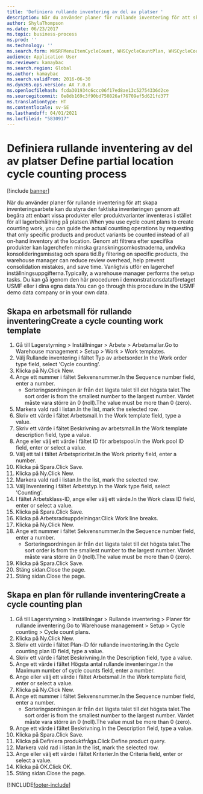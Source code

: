 ```yaml
---
title: 'Definiera rullande inventering av del av platser '
description: När du använder planer för rullande inventering för att skapa inventeringsarbete kan du styra den faktiska inventeringen genom att begära att enbart vissa produkter eller produktvarianter inventeras i stället för all lagerbehållning på platsen.
author: ShylaThompson
ms.date: 06/23/2017
ms.topic: business-process
ms.prod: ''
ms.technology: ''
ms.search.form: WHSRFMenuItemCycleCount, WHSCycleCountPlan, WHSCycleCountPlanListPage, WHSWorkTemplateTable
audience: Application User
ms.reviewer: kamaybac
ms.search.region: Global
ms.author: kamaybac
ms.search.validFrom: 2016-06-30
ms.dyn365.ops.version: AX 7.0.0
ms.openlocfilehash: fcda301934c6ccc06f17ed8ae13c52754336d2ce
ms.sourcegitcommit: 0e8db169c3f90bd750826af76709ef5d621fd377
ms.translationtype: HT
ms.contentlocale: sv-SE
ms.lasthandoff: 04/01/2021
ms.locfileid: "5830917"
---
```

# <a name="define-partial-location-cycle-counting-process"></a><span data-ttu-id="a6b81-103">Definiera rullande inventering av del av platser </span><span class="sxs-lookup"><span data-stu-id="a6b81-103">Define partial location cycle counting process</span></span> 

[!include [banner](../../includes/banner.md)]

<span data-ttu-id="a6b81-104">När du använder planer för rullande inventering för att skapa inventeringsarbete kan du styra den faktiska inventeringen genom att begära att enbart vissa produkter eller produktvarianter inventeras i stället för all lagerbehållning på platsen.</span><span class="sxs-lookup"><span data-stu-id="a6b81-104">When you use cycle count plans to create counting work, you can guide the actual counting operations by requesting that only specific products and product variants be counted instead of all on-hand inventory at the location.</span></span> <span data-ttu-id="a6b81-105">Genom att filtrera efter specifika produkter kan lagerchefen minska granskningsomkostnaderna, undvika konsolideringsmisstag och spara tid.</span><span class="sxs-lookup"><span data-stu-id="a6b81-105">By filtering on specific products, the warehouse manager can reduce review overhead, help prevent consolidation mistakes, and save time.</span></span> <span data-ttu-id="a6b81-106">Vanligtvis utför en lagerchef inställningsuppgifterna.</span><span class="sxs-lookup"><span data-stu-id="a6b81-106">Typically, a warehouse manager performs the setup tasks.</span></span> <span data-ttu-id="a6b81-107">Du kan gå igenom den här proceduren i demonstrationsdataföretaget USMF eller i dina egna data.</span><span class="sxs-lookup"><span data-stu-id="a6b81-107">You can go through this procedure in the USMF demo data company or in your own data.</span></span>


## <a name="create-a-cycle-counting-work-template"></a><span data-ttu-id="a6b81-108">Skapa en arbetsmall för rullande inventering</span><span class="sxs-lookup"><span data-stu-id="a6b81-108">Create a cycle counting work template</span></span>
1. <span data-ttu-id="a6b81-109">Gå till Lagerstyrning > Inställningar > Arbete > Arbetsmallar.</span><span class="sxs-lookup"><span data-stu-id="a6b81-109">Go to Warehouse management > Setup > Work > Work templates.</span></span>
2. <span data-ttu-id="a6b81-110">Välj Rullande inventering i fältet Typ av arbetsorder.</span><span class="sxs-lookup"><span data-stu-id="a6b81-110">In the Work order type field, select 'Cycle counting'.</span></span>
3. <span data-ttu-id="a6b81-111">Klicka på Ny.</span><span class="sxs-lookup"><span data-stu-id="a6b81-111">Click New.</span></span>
4. <span data-ttu-id="a6b81-112">Ange ett nummer i fältet Sekvensnummer.</span><span class="sxs-lookup"><span data-stu-id="a6b81-112">In the Sequence number field, enter a number.</span></span>
    * <span data-ttu-id="a6b81-113">Sorteringsordningen är från det lägsta talet till det högsta talet.</span><span class="sxs-lookup"><span data-stu-id="a6b81-113">The sort order is from the smallest number to the largest number.</span></span> <span data-ttu-id="a6b81-114">Värdet måste vara större än 0 (noll).</span><span class="sxs-lookup"><span data-stu-id="a6b81-114">The value must be more than 0 (zero).</span></span>  
5. <span data-ttu-id="a6b81-115">Markera vald rad i listan.</span><span class="sxs-lookup"><span data-stu-id="a6b81-115">In the list, mark the selected row.</span></span>
6. <span data-ttu-id="a6b81-116">Skriv ett värde i fältet Arbetsmall.</span><span class="sxs-lookup"><span data-stu-id="a6b81-116">In the Work template field, type a value.</span></span>
7. <span data-ttu-id="a6b81-117">Skriv ett värde i fältet Beskrivning av arbetsmall.</span><span class="sxs-lookup"><span data-stu-id="a6b81-117">In the Work template description field, type a value.</span></span>
8. <span data-ttu-id="a6b81-118">Ange eller välj ett värde i fältet ID för arbetspool.</span><span class="sxs-lookup"><span data-stu-id="a6b81-118">In the Work pool ID field, enter or select a value.</span></span>
9. <span data-ttu-id="a6b81-119">Välj ett tal i fältet Arbetsprioritet.</span><span class="sxs-lookup"><span data-stu-id="a6b81-119">In the Work priority field, enter a number.</span></span>
10. <span data-ttu-id="a6b81-120">Klicka på Spara.</span><span class="sxs-lookup"><span data-stu-id="a6b81-120">Click Save.</span></span>
11. <span data-ttu-id="a6b81-121">Klicka på Ny.</span><span class="sxs-lookup"><span data-stu-id="a6b81-121">Click New.</span></span>
12. <span data-ttu-id="a6b81-122">Markera vald rad i listan.</span><span class="sxs-lookup"><span data-stu-id="a6b81-122">In the list, mark the selected row.</span></span>
13. <span data-ttu-id="a6b81-123">Välj Inventering i fältet Arbetstyp.</span><span class="sxs-lookup"><span data-stu-id="a6b81-123">In the Work type field, select 'Counting'.</span></span>
14. <span data-ttu-id="a6b81-124">I fältet Arbetsklass-ID, ange eller välj ett värde.</span><span class="sxs-lookup"><span data-stu-id="a6b81-124">In the Work class ID field, enter or select a value.</span></span>
15. <span data-ttu-id="a6b81-125">Klicka på Spara.</span><span class="sxs-lookup"><span data-stu-id="a6b81-125">Click Save.</span></span>
16. <span data-ttu-id="a6b81-126">Klicka på Arbetsradsuppdelningar.</span><span class="sxs-lookup"><span data-stu-id="a6b81-126">Click Work line breaks.</span></span>
17. <span data-ttu-id="a6b81-127">Klicka på Ny.</span><span class="sxs-lookup"><span data-stu-id="a6b81-127">Click New.</span></span>
18. <span data-ttu-id="a6b81-128">Ange ett nummer i fältet Sekvensnummer.</span><span class="sxs-lookup"><span data-stu-id="a6b81-128">In the Sequence number field, enter a number.</span></span>
    * <span data-ttu-id="a6b81-129">Sorteringsordningen är från det lägsta talet till det högsta talet.</span><span class="sxs-lookup"><span data-stu-id="a6b81-129">The sort order is from the smallest number to the largest number.</span></span> <span data-ttu-id="a6b81-130">Värdet måste vara större än 0 (noll).</span><span class="sxs-lookup"><span data-stu-id="a6b81-130">The value must be more than 0 (zero).</span></span>  
19. <span data-ttu-id="a6b81-131">Klicka på Spara.</span><span class="sxs-lookup"><span data-stu-id="a6b81-131">Click Save.</span></span>
20. <span data-ttu-id="a6b81-132">Stäng sidan.</span><span class="sxs-lookup"><span data-stu-id="a6b81-132">Close the page.</span></span>
21. <span data-ttu-id="a6b81-133">Stäng sidan.</span><span class="sxs-lookup"><span data-stu-id="a6b81-133">Close the page.</span></span>

## <a name="create-a-cycle-counting-plan"></a><span data-ttu-id="a6b81-134">Skapa en plan för rullande inventering</span><span class="sxs-lookup"><span data-stu-id="a6b81-134">Create a cycle counting plan</span></span>
1. <span data-ttu-id="a6b81-135">Gå till Lagerstyrning > Inställningar > Rullande inventering > Planer för rullande inventering.</span><span class="sxs-lookup"><span data-stu-id="a6b81-135">Go to Warehouse management > Setup > Cycle counting > Cycle count plans.</span></span>
2. <span data-ttu-id="a6b81-136">Klicka på Ny.</span><span class="sxs-lookup"><span data-stu-id="a6b81-136">Click New.</span></span>
3. <span data-ttu-id="a6b81-137">Skriv ett värde i fältet Plan-ID för rullande inventering.</span><span class="sxs-lookup"><span data-stu-id="a6b81-137">In the Cycle counting plan ID field, type a value.</span></span>
4. <span data-ttu-id="a6b81-138">Skriv ett värde i fältet Beskrivning.</span><span class="sxs-lookup"><span data-stu-id="a6b81-138">In the Description field, type a value.</span></span>
5. <span data-ttu-id="a6b81-139">Ange ett värde i fältet Högsta antal rullande inventeringar.</span><span class="sxs-lookup"><span data-stu-id="a6b81-139">In the Maximum number of cycle counts field, enter a number.</span></span>
6. <span data-ttu-id="a6b81-140">Ange eller välj ett värde i fältet Arbetsmall.</span><span class="sxs-lookup"><span data-stu-id="a6b81-140">In the Work template field, enter or select a value.</span></span>
7. <span data-ttu-id="a6b81-141">Klicka på Ny.</span><span class="sxs-lookup"><span data-stu-id="a6b81-141">Click New.</span></span>
8. <span data-ttu-id="a6b81-142">Ange ett nummer i fältet Sekvensnummer.</span><span class="sxs-lookup"><span data-stu-id="a6b81-142">In the Sequence number field, enter a number.</span></span>
    * <span data-ttu-id="a6b81-143">Sorteringsordningen är från det lägsta talet till det högsta talet.</span><span class="sxs-lookup"><span data-stu-id="a6b81-143">The sort order is from the smallest number to the largest number.</span></span> <span data-ttu-id="a6b81-144">Värdet måste vara större än 0 (noll).</span><span class="sxs-lookup"><span data-stu-id="a6b81-144">The value must be more than 0 (zero).</span></span>  
9. <span data-ttu-id="a6b81-145">Ange ett värde i fältet Beskrivning.</span><span class="sxs-lookup"><span data-stu-id="a6b81-145">In the Description field, type a value.</span></span>
10. <span data-ttu-id="a6b81-146">Klicka på Spara.</span><span class="sxs-lookup"><span data-stu-id="a6b81-146">Click Save.</span></span>
11. <span data-ttu-id="a6b81-147">Klicka på Definiera produktfråga.</span><span class="sxs-lookup"><span data-stu-id="a6b81-147">Click Define product query.</span></span>
12. <span data-ttu-id="a6b81-148">Markera vald rad i listan.</span><span class="sxs-lookup"><span data-stu-id="a6b81-148">In the list, mark the selected row.</span></span>
13. <span data-ttu-id="a6b81-149">Ange eller välj ett värde i fältet Kriterier.</span><span class="sxs-lookup"><span data-stu-id="a6b81-149">In the Criteria field, enter or select a value.</span></span>
14. <span data-ttu-id="a6b81-150">Klicka på OK.</span><span class="sxs-lookup"><span data-stu-id="a6b81-150">Click OK.</span></span>
15. <span data-ttu-id="a6b81-151">Stäng sidan.</span><span class="sxs-lookup"><span data-stu-id="a6b81-151">Close the page.</span></span>



[!INCLUDE[footer-include](../../../includes/footer-banner.md)]